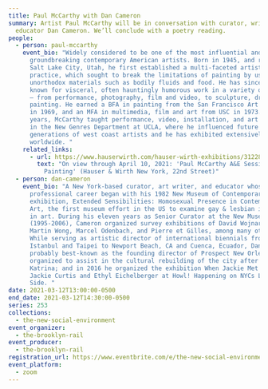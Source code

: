 ```yaml
---
title: Paul McCarthy with Dan Cameron
summary: Artist Paul McCarthy will be in conversation with curator, writer, and
  educator Dan Cameron. We’ll conclude with a poetry reading.
people:
  - person: paul-mccarthy
    event_bio: "Widely considered to be one of the most influential and
      groundbreaking contemporary American artists. Born in 1945, and raised in
      Salt Lake City, Utah, he first established a multi-faceted artistic
      practice, which sought to break the limitations of painting by using
      unorthodox materials such as bodily fluids and food. He has since become
      known for visceral, often hauntingly humorous work in a variety of mediums
      – from performance, photography, film and video, to sculpture, drawing and
      painting. He earned a BFA in painting from the San Francisco Art Institute
      in 1969, and an MFA in multimedia, film and art from USC in 1973. For 18
      years, McCarthy taught performance, video, installation, and art history
      in the New Genres Department at UCLA, where he influenced future
      generations of west coast artists and he has exhibited extensively
      worldwide. "
    related_links:
      - url: https://www.hauserwirth.com/hauser-wirth-exhibitions/31228-paul-mccarthy-ae-sessions-drawing-painting
        text: "On view through April 10, 2021: 'Paul McCarthy A&E Sessions – Drawing and
          Painting' (Hauser & Wirth New York, 22nd Street)"
  - person: dan-cameron
    event_bio: "A New York-based curator, art writer, and educator whose
      professional career began with his 1982 New Museum of Contemporary Art
      exhibition, Extended Sensibilities: Homosexual Presence in Contemporary
      Art, the first museum effort in the US to examine gay & lesbian identity
      in art. During his eleven years as Senior Curator at the New Museum
      (1995-2006), Cameron organized survey exhibitions of David Wojnarowicz,
      Martin Wong, Marcel Odenbach, and Pierre et Gilles, among many others.
      While serving as artistic director of international biennials from
      Istanbul and Taipei to Newport Beach, CA and Cuenca, Ecuador, Dan is
      probably best-known as the founding director of Prospect New Orleans,
      organized to assist in the cultural rebuilding of the city after Hurricane
      Katrina; and in 2016 he organized the exhibition When Jackie Met Ethyl on
      Jackie Curtis and Ethyl Eichelberger at Howl! Happening on NYCs Lower East
      Side. "
date: 2021-03-12T13:00:00-0500
end_date: 2021-03-12T14:30:00-0500
series: 253
collections:
  - the-new-social-environment
event_organizer:
  - the-brooklyn-rail
event_producer:
  - the-brooklyn-rail
registration_url: https://www.eventbrite.com/e/the-new-social-environment-253-paul-mccarthy-tickets-144038907249
event_platform:
  - zoom
---
```

